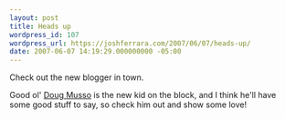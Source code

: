 ```yaml
---
layout: post
title: Heads up
wordpress_id: 107
wordpress_url: https://joshferrara.com/2007/06/07/heads-up/
date: 2007-06-07 14:19:29.000000000 -05:00
---
```

Check out the new blogger in town.

Good ol' <a href="http://www.dougmusso.com">Doug Musso</a> is the new kid on the block, and I think he'll have some good stuff to say, so check him out and show some love!
